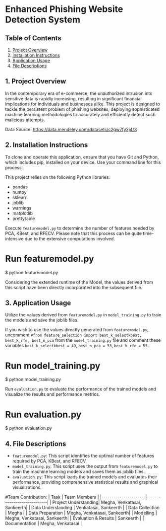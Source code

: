 # Enhanced Phishing Website Detection System

## Table of Contents
1. [Project Overview](#project-overview)
2. [Installation Instructions](#installation-instructions)
3. [Application Usage](#application-usage)
4. [File Descriptions](#file-descriptions)

<a name="project-overview"></a>
## 1. Project Overview
In the contemporary era of e-commerce, the unauthorized intrusion into sensitive data is rapidly increasing, resulting in significant financial implications for individuals and businesses alike. This project is designed to tackle the persistent problem of phishing websites, deploying sophisticated machine learning methodologies to accurately and efficiently detect such malicious attempts.

Data Source: https://data.mendeley.com/datasets/c2gw7fy2j4/3

<a name="installation-instructions"></a>
## 2. Installation Instructions
To clone and operate this application, ensure that you have Git and Python, which includes pip, installed on your device. Use your command line for this process.

This project relies on the following Python libraries:
- pandas
- numpy
- sklearn
- joblib
- warnings
- matplotlib
- prettytable

Execute `featuremodel.py` to determine the number of features needed by PCA, KBest, and RFECV. Please note that this process can be quite time-intensive due to the extensive computations involved.

# Run featuremodel.py
$ python featuremodel.py

Considering the extended runtime of the Model, the values derived from this script have been directly incorporated into the subsequent file.

<a name="application-usage"></a>
## 3. Application Usage
Utilize the values derived from `featuremodel.py` in `model_training.py` to train the models and save the joblib files.

If you wish to use the values directly generated from `featuremodel.py`, uncomment `#from feature_selection import best_k_selectkbest, best_k_rfe, best_n_pca` from the `model_training.py` file and comment these variables `best_k_selectkbest = 49`, `best_n_pca = 53`, `best_k_rfe = 55`.

# Run model_training.py
$ python model_training.py


Run `evaluation.py` to evaluate the performance of the trained models and visualize the results and performance metrics.

# Run evaluation.py
$ python evaluation.py


<a name="file-descriptions"></a>
## 4. File Descriptions
- `featuremodel.py`: This script identifies the optimal number of features required by PCA, KBest, and RFECV.
- `model_training.py`: This script uses the output from `featuremodel.py` to train the machine learning models and saves them as joblib files.
- `evaluation.py`: This script loads the trained models and evaluates their performance, providing comprehensive statistical results and graphical visualizations.


#Team Contribution:
| Task                 | Team Members               |
|----------------------|----------------------------|
| Project Understanding| Megha, Venkatasai, Sankeerth|
| Data Understanding   | Venkatasai, Sankeerth      |
| Data Collection      | Megha                      |
| Data Preparation     | Megha, Venkatasai, Sankeerth|
| Modelling            | Megha, Venkatasai, Sankeerth|
| Evaluation & Results | Sankeerth                  |
| Documentation        | Megha, Venkatasai          |



